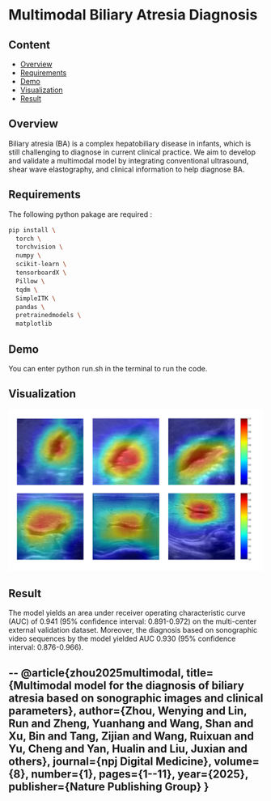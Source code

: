 # Multimodal Biliary Atresia Diagnosis

## Content
- [Overview](#overview)
- [Requirements](#requirements)
- [Demo](#demo)
- [Visualization](#visualization)
- [Result](#result)

## Overview
Biliary atresia (BA) is a complex hepatobiliary disease in infants, which is still challenging to diagnose in current clinical practice. We aim to develop and validate a multimodal model by integrating conventional ultrasound, shear wave elastography, and clinical information to help diagnose BA.

## Requirements
The following python pakage are required :
```bash
pip install \
  torch \
  torchvision \
  numpy \
  scikit-learn \
  tensorboardX \
  Pillow \
  tqdm \
  SimpleITK \
  pandas \
  pretrainedmodels \
  matplotlib
```

## Demo
You can enter python run.sh in the terminal to run the code.

## Visualization
<center class="half">
  <img src="imgs/cams.png" width=700/>
</center>


## Result
The model yields  an area under receiver operating characteristic curve (AUC) of 0.941 (95% confidence interval: 0.891-0.972) on the multi-center external validation dataset. Moreover, the diagnosis based on sonographic video sequences by the model yielded AUC 0.930 (95% confidence interval: 0.876-0.966).

--
@article{zhou2025multimodal,
  title={Multimodal model for the diagnosis of biliary atresia based on sonographic images and clinical parameters},
  author={Zhou, Wenying and Lin, Run and Zheng, Yuanhang and Wang, Shan and Xu, Bin and Tang, Zijian and Wang, Ruixuan and Yu, Cheng and Yan, Hualin and Liu, Juxian and others},
  journal={npj Digital Medicine},
  volume={8},
  number={1},
  pages={1--11},
  year={2025},
  publisher={Nature Publishing Group}
}
--
